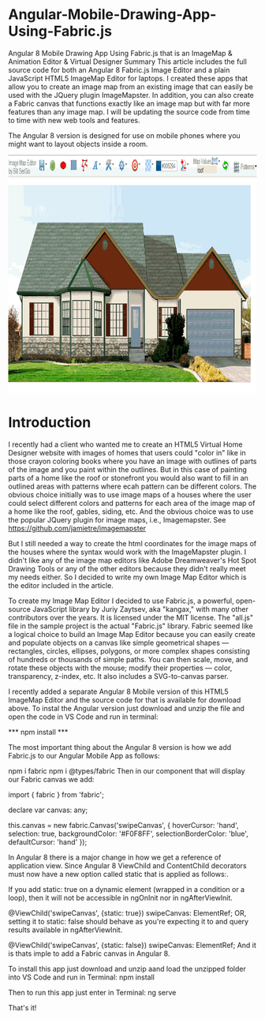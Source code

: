# Angular-Mobile-Drawing-App-Using-Fabric.js
Angular 8 Mobile Drawing App Using Fabric.js that is an ImageMap &amp; Animation Editor &amp; Virtual Designer
Summary
This article includes the full source code for both an Angular 8 Fabric.js Image Editor and a plain JavaScript HTML5 ImageMap Editor for laptops. I created these apps that allow you to create an image map from an existing image that can easily be used with the JQuery plugin ImageMapster. In addition, you can also create a Fabric canvas that functions exactly like an image map but with far more features than any image map. I will be updating the source code from time to time with new web tools and features.

The Angular 8 version is designed for use on mobile phones where you might want to layout objects inside a room.

<img src="/mobile-drawing-app/src/assets/imagemapeditor.gif" height="483px" width="1018px" />

# Introduction
I recently had a client who wanted me to create an HTML5 Virtual Home Designer website with images of homes that users could "color in" like in those crayon coloring books where you have an image with outlines of parts of the image and you paint within the outlines.  But in this case of painting parts of a home like the roof or stonefront you would also want to fill in an outlined areas with patterns where ecah pattern can be different colors. The obvious choice initially was to use image maps of a houses where the user could select different colors and patterns for each area of the image map of a home like the roof, gables, siding, etc. And the obvious choice was to use the popular JQuery plugin for image maps, i.e., Imagemapster. See https://github.com/jamietre/imagemapster

But I still needed a way to create the html <map> coordinates for the image maps of the houses where the syntax would work with the ImageMapster plugin. I didn't like any of the image map editors like Adobe Dreamweaver's Hot Spot Drawing Tools or any of the other editors because they didn't really meet my needs either. So I decided to write my own Image Map Editor which is the editor included in the article.

To create my Image Map Editor I decided to use Fabric.js, a powerful, open-source JavaScript library by Juriy Zaytsev, aka "kangax," with many other contributors over the years. It is licensed under the MIT license. The "all.js" file in the sample project is the actual "Fabric.js" library. Fabric seemed like a logical choice to build an Image Map Editor because you can easily create and populate objects on a canvas like simple geometrical shapes — rectangles, circles, ellipses, polygons, or more complex shapes consisting of hundreds or thousands of simple paths. You can then scale, move, and rotate these objects with the mouse; modify their properties — color, transparency, z-index, etc. It also includes a SVG-to-canvas parser.

I recently added a separate Angular 8 Mobile version of this HTML5 ImageMap Editor and the source code for that is available for download above. To instal the Angular version just download and unzip the file and open the code in VS Code and run in terminal:

*** npm install ***

The most important thing about the Angular 8 version is how we add Fabric.js to our Angular Mobile App as follows:

npm i fabric
npm i @types/fabric
Then in our component that will display our Fabric canvas we add:

import { fabric } from 'fabric';

declare var canvas: any;

this.canvas = new fabric.Canvas('swipeCanvas', {
   hoverCursor: 'hand',
   selection: true,
   backgroundColor: '#F0F8FF', 
   selectionBorderColor: 'blue',
   defaultCursor: 'hand'
});

In Angular 8 there is a major change in how we get a reference of application view. Since Angular 8 ViewChild and ContentChild decorators must now have a new option called static that is applied as follows:.

If you add static: true on a dynamic element (wrapped in a condition or a loop), then it will not be accessible in ngOnInit nor in ngAfterViewInit.  

@ViewChild('swipeCanvas', {static: true}) swipeCanvas: ElementRef;
OR, setting it to static: false should behave as you're expecting it to and query results available in ngAfterViewInit.

@ViewChild('swipeCanvas', {static: false}) swipeCanvas: ElementRef;
And it is thats imple to add a Fabric canvas in Angular 8.

To install this app just download and unzip aand load the unzipped folder into VS Code and run in Terminal:
npm install

Then to run this app just enter in Terminal:
ng serve

That's it!

